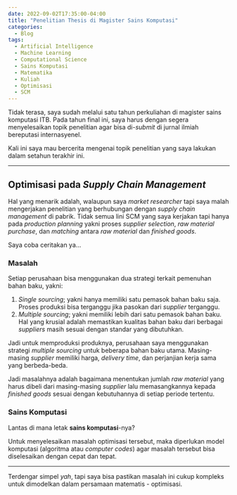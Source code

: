 ```yaml
---
date: 2022-09-02T17:35:00-04:00
title: "Penelitian Thesis di Magister Sains Komputasi"
categories:
  - Blog
tags:
  - Artificial Intelligence
  - Machine Learning
  - Computational Science
  - Sains Komputasi
  - Matematika
  - Kuliah
  - Optimisasi
  - SCM
---
```



Tidak terasa, saya sudah melalui satu tahun perkuliahan di magister
sains komputasi ITB. Pada tahun final ini, saya harus dengan segera
menyelesaikan topik penelitian agar bisa di-*submit* di jurnal ilmiah
bereputasi internasyenel.

Kali ini saya mau bercerita mengenai topik penelitian yang saya lakukan
dalam setahun terakhir ini.

------------------------------------------------------------------------

## Optimisasi pada *Supply Chain Management*

Hal yang menarik adalah, walaupun saya *market researcher* tapi saya
malah mengerjakan penelitian yang berhubungan dengan *supply chain
management* di pabrik. Tidak semua lini SCM yang saya kerjakan tapi
hanya pada *production planning* yakni proses *supplier selection*, *raw
material purchase*, dan *matching* antara *raw material* dan *finished
goods*.

Saya coba ceritakan ya…

### Masalah

Setiap perusahaan bisa menggunakan dua strategi terkait pemenuhan bahan
baku, yakni:

1.  *Single sourcing*; yakni hanya memiliki satu pemasok bahan baku
    saja. Proses produksi bisa terganggu jika pasokan dari *supplier*
    terganggu.
2.  *Multiple sourcing*; yakni memiliki lebih dari satu pemasok bahan
    baku. Hal yang krusial adalah memastikan kualitas bahan baku dari
    berbagai *suppliers* masih sesuai dengan standar yang dibutuhkan.

Jadi untuk memproduksi produknya, perusahaan saya menggunakan strategi
*multiple sourcing* untuk beberapa bahan baku utama. Masing-masing
*supplier* memiliki harga, *delivery time*, dan perjanjian kerja sama
yang berbeda-beda.

Jadi masalahnya adalah bagaimana menentukan jumlah *raw material* yang
harus dibeli dari masing-masing *supplier* lalu memasangkannya kepada
*finished goods* sesuai dengan kebutuhannya di setiap periode tertentu.

### Sains Komputasi

Lantas di mana letak **sains komputasi**-nya?

Untuk menyelesaikan masalah optimisasi tersebut, maka diperlukan model
komputasi (algoritma atau *computer codes*) agar masalah tersebut bisa
diselesaikan dengan cepat dan tepat.

------------------------------------------------------------------------

Terdengar simpel *yah*, tapi saya bisa pastikan masalah ini cukup
kompleks untuk dimodelkan dalam persamaan matematis - optimisasi.
